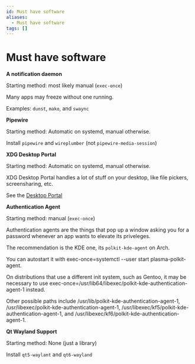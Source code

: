 ```yaml
---
id: Must have software
aliases:
  - Must have software
tags: []
---
```


# Must have software

**A notification daemon**

Starting method: most likely manual (`exec-once`)

Many apps may freeze without one running.

Examples: `dunst`, `mako`, and `swaync`

**Pipewire**

Starting method: Automatic on systemd, manual otherwise.

Install `pipewire` and `wireplumber` (not `pipewire-media-session`)

**XDG Desktop Portal**  

Starting method: Automatic on systemd, manual otherwise.

XDG Desktop Portal handles a lot of stuff on your desktop, like file pickers,
screensharing, etc.

See the [Desktop Portal](https://github.com/flatpak/xdg-desktop-portal-hyprland)

**Authentication Agent**

Starting method: manual (`exec-once`)

Authentication agents are the things that pop up a window asking you for a
password whenever an app wants to elevate its priveleges.

The recommendation is the KDE one, its `polkit-kde-agent` on Arch.

You can autostart it with exec-once=systemctl --user start plasma-polkit-agent.

On distributions that use a different init system, such as Gentoo, it may be necessary to use exec-once=/usr/lib64/libexec/polkit-kde-authentication-agent-1 instead.

Other possible paths include /usr/lib/polkit-kde-authentication-agent-1, /usr/libexec/polkit-kde-authentication-agent-1, /usr/libexec/kf5/polkit-kde-authentication-agent-1, and /usr/libexec/kf6/polkit-kde-authentication-agent-1.

**Qt Wayland Support**

Starting method: None (just a library)

Install `qt5-waylant` and `qt6-wayland`
